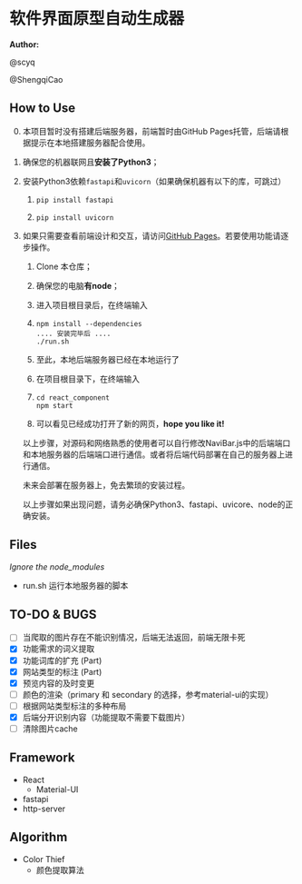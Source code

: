 # 软件界面原型自动生成器

**Author:** 

@scyq 

@ShengqiCao

## How to Use

0. 本项目暂时没有搭建后端服务器，前端暂时由GitHub Pages托管，后端请根据提示在本地搭建服务器配合使用。

1. 确保您的机器联网且**安装了Python3**；

2. 安装Python3依赖`fastapi`和`uvicorn`（如果确保机器有以下的库，可跳过）

   1. ```shell
      pip install fastapi
      ```

   2. ```shell
      pip install uvicorn
      ```

3. 如果只需要查看前端设计和交互，请访问[GitHub Pages](https://scyq.github.io/Software-Interface-Prototype-Automatic-Generator/)。若要使用功能请逐步操作。

   1. Clone 本仓库；

   2. 确保您的电脑**有node**；

   3. 进入项目根目录后，在终端输入

   4. ```shell
      npm install --dependencies
      .... 安装完毕后 ....
      ./run.sh
      ```

   5. 至此，本地后端服务器已经在本地运行了

   6. 在项目根目录下，在终端输入

   7. ```shell
      cd react_component
      npm start 
      ```

   8. 可以看见已经成功打开了新的网页，**hope you like it!**

   以上步骤，对源码和网络熟悉的使用者可以自行修改NaviBar.js中的后端端口和本地服务器的后端端口进行通信。或者将后端代码部署在自己的服务器上进行通信。

   未来会部署在服务器上，免去繁琐的安装过程。

   以上步骤如果出现问题，请务必确保Python3、fastapi、uvicore、node的正确安装。

## Files

*Ignore the node_modules*

- run.sh 运行本地服务器的脚本



## TO-DO & BUGS

- [ ] 当爬取的图片存在不能识别情况，后端无法返回，前端无限卡死
- [x] 功能需求的词义提取
- [x] 功能词库的扩充 (Part)
- [x] 网站类型的标注 (Part)
- [x] 预览内容的及时变更
- [ ] 颜色的渲染（primary 和 secondary 的选择，参考material-ui的实现）
- [ ] 根据网站类型标注的多种布局
- [x] 后端分开识别内容（功能提取不需要下载图片）
- [ ] 清除图片cache

## Framework

- React
  - Material-UI
- fastapi
- http-server



## Algorithm

- Color Thief
  - 颜色提取算法

